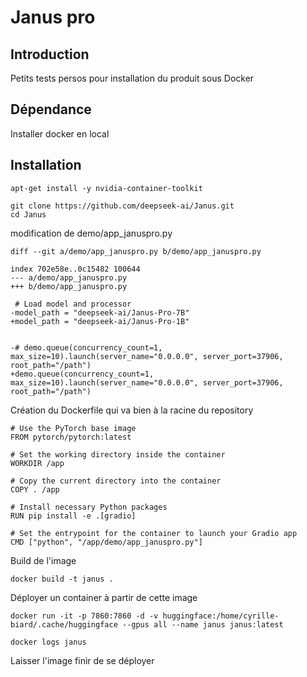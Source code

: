 # Janus pro

## Introduction

Petits tests persos pour installation du produit sous Docker

## Dépendance

Installer docker en local

## Installation

```
apt-get install -y nvidia-container-toolkit

git clone https://github.com/deepseek-ai/Janus.git
cd Janus
```


modification de demo/app_januspro.py


```
diff --git a/demo/app_januspro.py b/demo/app_januspro.py

index 702e58e..0c15482 100644
--- a/demo/app_januspro.py
+++ b/demo/app_januspro.py
 
 # Load model and processor
-model_path = "deepseek-ai/Janus-Pro-7B"
+model_path = "deepseek-ai/Janus-Pro-1B"


-# demo.queue(concurrency_count=1, max_size=10).launch(server_name="0.0.0.0", server_port=37906, root_path="/path")
+demo.queue(concurrency_count=1, max_size=10).launch(server_name="0.0.0.0", server_port=37906, root_path="/path")

```


Création du Dockerfile qui va bien à la racine du repository


```
# Use the PyTorch base image
FROM pytorch/pytorch:latest

# Set the working directory inside the container
WORKDIR /app

# Copy the current directory into the container
COPY . /app

# Install necessary Python packages
RUN pip install -e .[gradio]

# Set the entrypoint for the container to launch your Gradio app
CMD ["python", "/app/demo/app_januspro.py"]
```

Build de l'image 

```
docker build -t janus . 
```

Déployer un container à partir de cette image


```
docker run -it -p 7860:7860 -d -v huggingface:/home/cyrille-biard/.cache/huggingface --gpus all --name janus janus:latest

docker logs janus
```

Laisser l'image finir de se déployer


